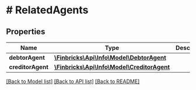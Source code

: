 # # RelatedAgents

## Properties

Name | Type | Description | Notes
------------ | ------------- | ------------- | -------------
**debtorAgent** | [**\Finbricks\Api\Info\Model\DebtorAgent**](DebtorAgent.md) |  | [optional]
**creditorAgent** | [**\Finbricks\Api\Info\Model\CreditorAgent**](CreditorAgent.md) |  | [optional]

[[Back to Model list]](../../README.md#models) [[Back to API list]](../../README.md#endpoints) [[Back to README]](../../README.md)
